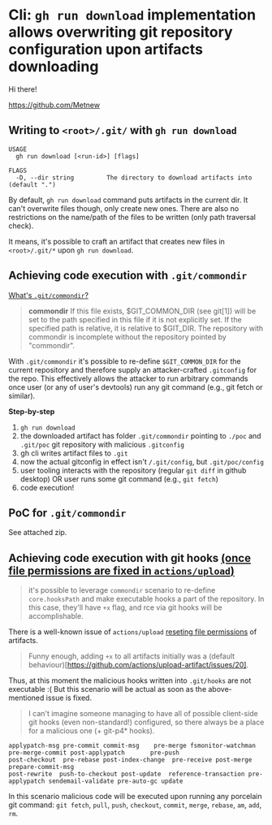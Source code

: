 # Cli: `gh run download` implementation allows overwriting git repository configuration upon artifacts downloading

Hi there!

https://github.com/Metnew

## Writing to `<root>/.git/` with `gh run download`

```
USAGE
  gh run download [<run-id>] [flags]

FLAGS
  -D, --dir string         The directory to download artifacts into (default ".")
```

By default, `gh run download` command puts artifacts in the current dir. It can't overwrite files though, only create new ones. There are also no restrictions on the name/path of the files to be written (only path traversal check).

It means, it's possible to craft an artifact that creates new files in `<root>/.git/*` upon `gh run download`. 

## Achieving code execution with `.git/commondir`

[What's `.git/commondir`?](https://git-scm.com/docs/gitrepository-layout#Documentation/gitrepository-layout.txt-commondir)
> **commondir**
> If this file exists, $GIT_COMMON_DIR (see git[1]) will be set to the path specified in this file if it is not explicitly set. If the specified path is relative, it is relative to $GIT_DIR. The repository with commondir is incomplete without the repository pointed by "commondir".

With `.git/commondir` it's possible to re-define `$GIT_COMMON_DIR` for the current repository and therefore supply an attacker-crafted `.gitconfig` for the repo.
This effectively allows the attacker to run arbitrary commands once user (or any of user's devtools) run any git command (e.g., git fetch or similar).

**Step-by-step**

1. `gh run download`
2. the downloaded artifact has folder `.git/commondir` pointing to `./poc` and `.git/poc` git repository with malicious `.gitconfig`
3. gh cli writes artifact files to `.git`
3. now the actual gitconfig in effect isn't `/.git/config`, but `.git/poc/config`
3. user tooling interacts with the repository (regular `git diff` in github desktop) OR user runs some git command (e.g., `git fetch`)
4. code execution!

## PoC for `.git/commondir`

See attached zip.

## Achieving code execution with git hooks [(once file permissions are fixed in `actions/upload`)](https://github.com/actions/upload-artifact/issues/38)

> it's possible to leverage `commondir` scenario to re-define `core.hooksPath` and make executable hooks a part of the repository. In this case, they'll have `+x` flag, and rce via git hooks will be accomplishable. 

There is a well-known issue of `actions/upload` [reseting file permissions](https://github.com/actions/upload-artifact/issues/38) of artifacts.
> Funny enough, adding `+x` to all artifacts initially was a (default behaviour)[https://github.com/actions/upload-artifact/issues/20].

Thus, at this moment the malicious hooks written into `.git/hooks` are not executable :( 
But this scenario will be actual as soon as the above-mentioned issue is fixed.

> I can't imagine someone managing to have all of possible client-side git hooks (even non-standard!) configured, so there always be a place for a malicious one (+ git-p4* hooks). 
```
applypatch-msg pre-commit commit-msg    pre-merge fsmonitor-watchman    pre-merge-commit post-applypatch       pre-push
post-checkout  pre-rebase post-index-change  pre-receive post-merge prepare-commit-msg
post-rewrite  push-to-checkout post-update  reference-transaction pre-applypatch sendemail-validate pre-auto-gc update
```
In this scenario malicious code will be executed upon running any porcelain git command:  `git fetch`, `pull`, `push`, `checkout`, `commit`, `merge`, `rebase`, `am`, `add`, `rm`.
